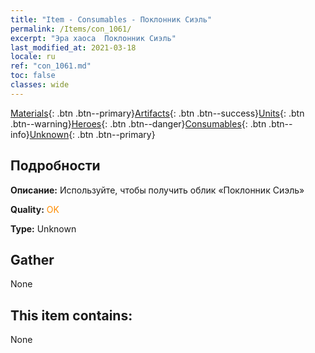 ```yaml
---
title: "Item - Consumables - Поклонник Сиэль"
permalink: /Items/con_1061/
excerpt: "Эра хаоса  Поклонник Сиэль"
last_modified_at: 2021-03-18
locale: ru
ref: "con_1061.md"
toc: false
classes: wide
---
```

 [Materials](/ru/Items/){: .btn .btn--primary}[Artifacts](/ru/Items/Artifacts/){: .btn .btn--success}[Units](/ru/Items/Units/){: .btn .btn--warning}[Heroes](/ru/Items/Heroes/){: .btn .btn--danger}[Consumables](/ru/Items/Consumables/){: .btn .btn--info}[Unknown](/ru/Items/Unknown/){: .btn .btn--primary}

## Подробности
 **Описание:** Используйте, чтобы получить облик «Поклонник Сиэль»

 **Quality:** <span style="color: #FF8C00">OK</span>

 **Type:** Unknown

## Gather

  None

## This item contains:

  None

